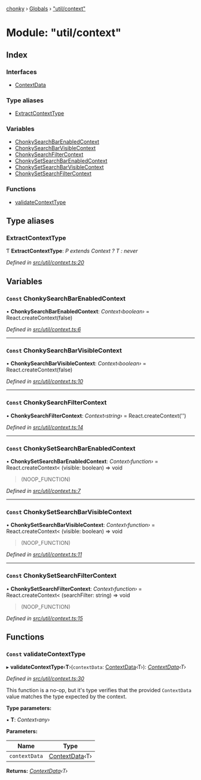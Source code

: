 [chonky](../README.md) › [Globals](../globals.md) › ["util/context"](_util_context_.md)

# Module: "util/context"

## Index

### Interfaces

* [ContextData](../interfaces/_util_context_.contextdata.md)

### Type aliases

* [ExtractContextType](_util_context_.md#extractcontexttype)

### Variables

* [ChonkySearchBarEnabledContext](_util_context_.md#const-chonkysearchbarenabledcontext)
* [ChonkySearchBarVisibleContext](_util_context_.md#const-chonkysearchbarvisiblecontext)
* [ChonkySearchFilterContext](_util_context_.md#const-chonkysearchfiltercontext)
* [ChonkySetSearchBarEnabledContext](_util_context_.md#const-chonkysetsearchbarenabledcontext)
* [ChonkySetSearchBarVisibleContext](_util_context_.md#const-chonkysetsearchbarvisiblecontext)
* [ChonkySetSearchFilterContext](_util_context_.md#const-chonkysetsearchfiltercontext)

### Functions

* [validateContextType](_util_context_.md#const-validatecontexttype)

## Type aliases

###  ExtractContextType

Ƭ **ExtractContextType**: *P extends Context<infer T> ? T : never*

*Defined in [src/util/context.ts:20](https://github.com/TimboKZ/Chonky/blob/d1a0325/src/util/context.ts#L20)*

## Variables

### `Const` ChonkySearchBarEnabledContext

• **ChonkySearchBarEnabledContext**: *Context‹boolean›* = React.createContext<boolean>(false)

*Defined in [src/util/context.ts:6](https://github.com/TimboKZ/Chonky/blob/d1a0325/src/util/context.ts#L6)*

___

### `Const` ChonkySearchBarVisibleContext

• **ChonkySearchBarVisibleContext**: *Context‹boolean›* = React.createContext<boolean>(false)

*Defined in [src/util/context.ts:10](https://github.com/TimboKZ/Chonky/blob/d1a0325/src/util/context.ts#L10)*

___

### `Const` ChonkySearchFilterContext

• **ChonkySearchFilterContext**: *Context‹string›* = React.createContext<string>('')

*Defined in [src/util/context.ts:14](https://github.com/TimboKZ/Chonky/blob/d1a0325/src/util/context.ts#L14)*

___

### `Const` ChonkySetSearchBarEnabledContext

• **ChonkySetSearchBarEnabledContext**: *Context‹function›* = React.createContext<
    (visible: boolean) => void
>(NOOP_FUNCTION)

*Defined in [src/util/context.ts:7](https://github.com/TimboKZ/Chonky/blob/d1a0325/src/util/context.ts#L7)*

___

### `Const` ChonkySetSearchBarVisibleContext

• **ChonkySetSearchBarVisibleContext**: *Context‹function›* = React.createContext<
    (visible: boolean) => void
>(NOOP_FUNCTION)

*Defined in [src/util/context.ts:11](https://github.com/TimboKZ/Chonky/blob/d1a0325/src/util/context.ts#L11)*

___

### `Const` ChonkySetSearchFilterContext

• **ChonkySetSearchFilterContext**: *Context‹function›* = React.createContext<
    (searchFilter: string) => void
>(NOOP_FUNCTION)

*Defined in [src/util/context.ts:15](https://github.com/TimboKZ/Chonky/blob/d1a0325/src/util/context.ts#L15)*

## Functions

### `Const` validateContextType

▸ **validateContextType**‹**T**›(`contextData`: [ContextData](../interfaces/_util_context_.contextdata.md)‹T›): *[ContextData](../interfaces/_util_context_.contextdata.md)‹T›*

*Defined in [src/util/context.ts:30](https://github.com/TimboKZ/Chonky/blob/d1a0325/src/util/context.ts#L30)*

This function is a no-op, but it's type verifies that the provided `ContextData`
value matches the type expected by the context.

**Type parameters:**

▪ **T**: *Context‹any›*

**Parameters:**

Name | Type |
------ | ------ |
`contextData` | [ContextData](../interfaces/_util_context_.contextdata.md)‹T› |

**Returns:** *[ContextData](../interfaces/_util_context_.contextdata.md)‹T›*
